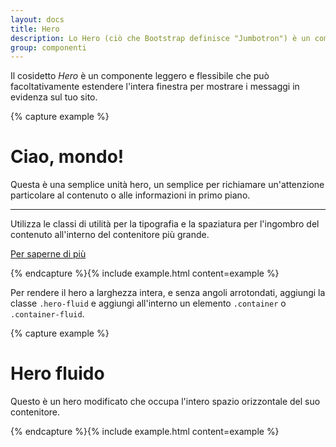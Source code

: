 ```yaml
---
layout: docs
title: Hero
description: Lo Hero (ciò che Bootstrap definisce "Jumbotron") è un componente per la presentazione di contenuti in evidenza.
group: componenti
---
```


Il cosidetto _Hero_ è un componente leggero e flessibile che può facoltativamente estendere l'intera finestra per mostrare i messaggi in evidenza sul tuo sito.

{% capture example %}
<div class="hero">
  <h1 class="hero-heading display-4">Ciao, mondo!</h1>
  <p class="lead">Questa è una semplice unità hero, un semplice per richiamare un'attenzione particolare al contenuto o alle informazioni in primo piano.</p>
  <hr class="my-4">
  <p>Utilizza le classi di utilità per la tipografia e la spaziatura per l'ingombro del contenuto all'interno del contenitore più grande.</p>
  <p class="lead">
    <a class="btn btn-primary btn-lg" href="#" role="button">Per saperne di più</a>
  </p>
</div>
{% endcapture %}{% include example.html content=example %}

Per rendere il hero a larghezza intera, e senza angoli arrotondati, aggiungi la classe `.hero-fluid` e aggiungi all'interno un elemento `.container` o `.container-fluid`.

{% capture example %}
<div class="hero hero-fluid">
  <div class="container">
    <h1 class="hero-heading display-4">Hero fluido</h1>
    <p class="lead">Questo è un hero modificato che occupa l'intero spazio orizzontale del suo contenitore.</p>
  </div>
</div>
{% endcapture %}{% include example.html content=example %}
